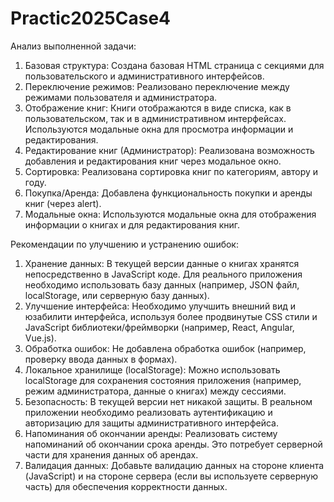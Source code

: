 # Practic2025Case4

Анализ выполненной задачи:

1. Базовая структура: Создана базовая HTML страница с секциями для пользовательского и административного интерфейсов. 
2. Переключение режимов: Реализовано переключение между режимами пользователя и администратора. 
3. Отображение книг: Книги отображаются в виде списка, как в пользовательском, так и в административном интерфейсах. Используются модальные окна для просмотра информации и редактирования. 
4. Редактирование книг (Администратор): Реализована возможность добавления и редактирования книг через модальное окно. 
5. Сортировка: Реализована сортировка книг по категориям, автору и году. 
6. Покупка/Аренда: Добавлена функциональность покупки и аренды книг (через alert). 
7. Модальные окна: Используются модальные окна для отображения информации о книгах и для редактирования книг.

Рекомендации по улучшению и устранению ошибок:

1. Хранение данных: В текущей версии данные о книгах хранятся непосредственно в JavaScript коде. Для реального приложения необходимо использовать базу данных (например, JSON файл, localStorage, или серверную базу данных). 
2. Улучшение интерфейса: Необходимо улучшить внешний вид и юзабилити интерфейса, используя более продвинутые CSS стили и JavaScript библиотеки/фреймворки (например, React, Angular, Vue.js). 
3. Обработка ошибок: Не добавлена обработка ошибок (например, проверку ввода данных в формах). 
4. Локальное хранилище (localStorage): Можно использовать localStorage для сохранения состояния приложения (например, режим администратора, данные о книгах) между сессиями. 
5. Безопасность: В текущей версии нет никакой защиты. В реальном приложении необходимо реализовать аутентификацию и авторизацию для защиты административного интерфейса. 
6. Напоминания об окончании аренды: Реализовать систему напоминаний об окончании срока аренды. Это потребует серверной части для хранения данных об арендах. 
7. Валидация данных: Добавьте валидацию данных на стороне клиента (JavaScript) и на стороне сервера (если вы используете серверную часть) для обеспечения корректности данных.
